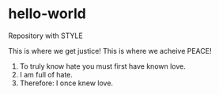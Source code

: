 # hello-world
Repository with STYLE

This is where we get justice!  This is where we acheive PEACE!

1) To truly know hate you must first have known love.  
2) I am full of hate.
3) Therefore: I once knew love.
